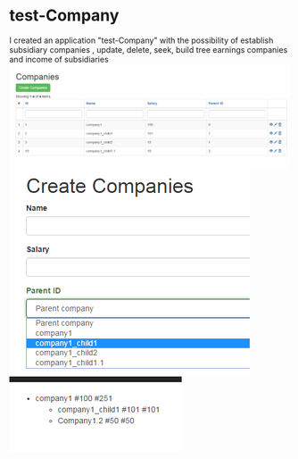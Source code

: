# test-Company
I created an application "test-Company" with the possibility of establish subsidiary companies , update, delete, seek, build tree earnings companies and income of subsidiaries
![Alt text](https://github.com/ivany93/test-Company/blob/master/img/1.PNG "1")
![Alt text](https://github.com/ivany93/test-Company/blob/master/img/2.png "2")
![Alt text](https://github.com/ivany93/test-Company/blob/master/img/3.PNG "3")
